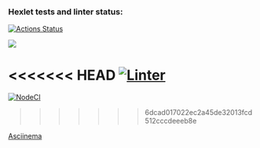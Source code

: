 ### Hexlet tests and linter status:
[![Actions Status](https://github.com/svetaminsk/frontend-project-lvl1/workflows/hexlet-check/badge.svg)](https://github.com/svetaminsk/frontend-project-lvl1/actions)

<a href="https://codeclimate.com/github/codeclimate/codeclimate/maintainability"><img src="https://api.codeclimate.com/v1/badges/a99a88d28ad37a79dbf6/maintainability" /></a>

<<<<<<< HEAD
[![Linter](https://github.com/svetaminsk/frontend-project-lvl1/workflows/linter/badge.svg)](https://github.com/svetaminsk/frontend-project-lvl1/actions)
=======
[![NodeCI](https://github.com/svetaminsk/frontend-project-lvl1/workflows/NodeCI/badge.svg)](https://github.com/svetaminsk/frontend-project-lvl1/actions)
>>>>>>> 6dcad017022ec2a45de32013fcd512cccdeeeb8e

[Asciinema](https://asciinema.org/connect/20c2ca69-a7c0-47c0-a2ad-a6cfcc017461)
